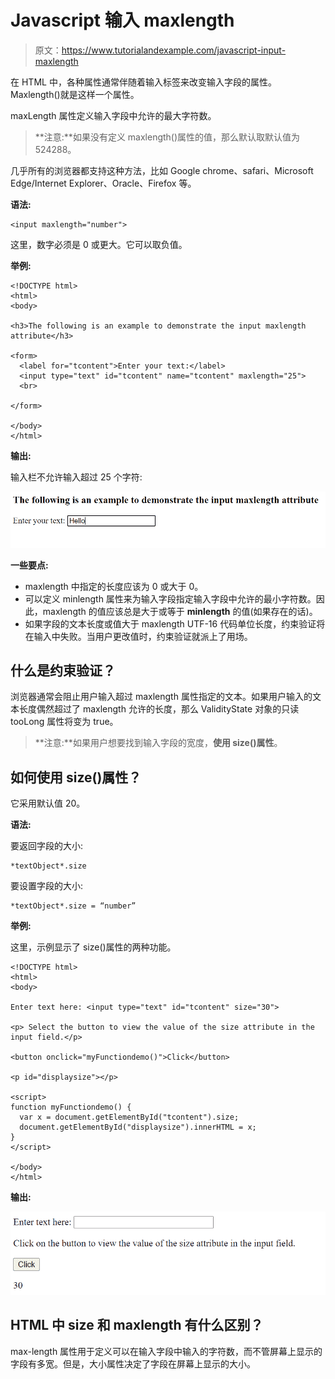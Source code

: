 # Javascript 输入 maxlength

> 原文：<https://www.tutorialandexample.com/javascript-input-maxlength>

在 HTML 中，各种属性通常伴随着输入标签来改变输入字段的属性。Maxlength()就是这样一个属性。

maxLength 属性定义输入字段中允许的最大字符数。

> **注意:**如果没有定义 maxlength()属性的值，那么默认取默认值为 524288。

几乎所有的浏览器都支持这种方法，比如 Google chrome、safari、Microsoft Edge/Internet Explorer、Oracle、Firefox 等。

**语法:**

```
<input maxlength="number">
```

这里，数字必须是 0 或更大。它可以取负值。

**举例:**

```
<!DOCTYPE html>
<html>
<body>

<h3>The following is an example to demonstrate the input maxlength attribute</h3>

<form>
  <label for="tcontent">Enter your text:</label>
  <input type="text" id="tcontent" name="tcontent" maxlength="25">
  <br>

</form>

</body>
</html>
```

**输出:**

输入栏不允许输入超过 25 个字符:

![Javascript Input Maxlength](img/1c1d72d445bd6a103d606b185044acb1.png)

**一些要点:**

*   maxlength 中指定的长度应该为 0 或大于 0。
*   可以定义 minlength 属性来为输入字段指定输入字段中允许的最小字符数。因此，maxlength 的值应该总是大于或等于 **minlength** 的值(如果存在的话)。
*   如果字段的文本长度或值大于 maxlength UTF-16 代码单位长度，约束验证将在输入中失败。当用户更改值时，约束验证就派上了用场。

## 什么是约束验证？

浏览器通常会阻止用户输入超过 maxlength 属性指定的文本。如果用户输入的文本长度偶然超过了 maxlength 允许的长度，那么 ValidityState 对象的只读 tooLong 属性将变为 true。

> **注意:**如果用户想要找到输入字段的宽度，**使用 size()属性**。

## 如何使用 size()属性？

它采用默认值 20。

**语法:**

要返回字段的大小:

```
*textObject*.size
```

要设置字段的大小:

```
*textObject*.size = “number”
```

**举例:**

这里，示例显示了 size()属性的两种功能。

```
<!DOCTYPE html>
<html>
<body>

Enter text here: <input type="text" id="tcontent" size="30">

<p> Select the button to view the value of the size attribute in the input field.</p>

<button onclick="myFunctiondemo()">Click</button>

<p id="displaysize"></p>

<script>
function myFunctiondemo() {
  var x = document.getElementById("tcontent").size;
  document.getElementById("displaysize").innerHTML = x;
}
</script>

</body>
</html> 
```

**输出:**

![Javascript Input Maxlength](img/4b3f1f13589a081de237371e48820c8f.png)

## HTML 中 size 和 maxlength 有什么区别？

max-length 属性用于定义可以在输入字段中输入的字符数，而不管屏幕上显示的字段有多宽。但是，大小属性决定了字段在屏幕上显示的大小。